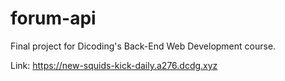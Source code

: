 # forum-api

Final project for Dicoding's Back-End Web Development course.  

Link: https://new-squids-kick-daily.a276.dcdg.xyz
